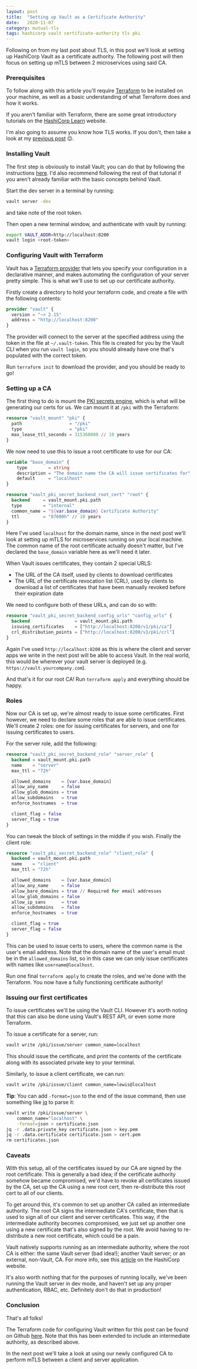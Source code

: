 ```yaml
---
layout: post
title:  "Setting up Vault as a Certificate Authority"
date:   2020-11-07
category: mutual-tls
tags: hashicorp vault certificate-authority tls pki
---
```


Following on from my last post about TLS, in this post we'll look at setting up 
HashiCorp Vault as a certificate authority. The following post will then focus 
on setting up mTLS between 2 microservices using said CA.

### Prerequisites
To follow along with this article you'll require [Terraform](https://www.terraform.io) 
to be installed on your machine, as well as a basic understanding of what 
Terraform does and how it works.

If you aren't familiar with Terraform, there are some great introductory 
tutorials on the [HashiCorp Learn](https://learn.hashicorp.com/terraform) 
website.

I'm also going to assume you know how TLS works. If you don't, then take a look 
at my [previous post](/mutual-tls/2020/10/25/how-does-tls-work.html) 😉.

### Installing Vault
The first step is obviously to install Vault; you can do that by following the 
instructions [here](https://learn.hashicorp.com/tutorials/vault/getting-started-install).
I'd also recommend following the rest of that tutorial if you aren't already 
familiar with the basic concepts behind Vault.

Start the dev server in a terminal by running:
```sh
vault server -dev
```
and take note of the root token.

Then open a new terminal window, and authenticate with vault by running:
```sh
export VAULT_ADDR=http://localhost:8200
vault login <root-token>
```

### Configuring Vault with Terraform
Vault has a [Terraform provider](https://registry.terraform.io/providers/hashicorp/vault/latest/docs)
that lets you specify your configuration in a declarative manner, and makes
automating the configuration of your server pretty simple. This is what we'll use
to set up our certificate authority.

Firstly create a directory to hold your terraform code, and create a file with 
the following contents:
```terraform
provider "vault" {
  version = "~> 2.15"
  address = "http://localhost:8200"
}
```
The provider will connect to the server at the specified address using the token 
in the file at `~/.vault-token`. This file is created for you by the Vault CLI 
when you run `vault login`, so you should already have one that's populated with
the correct token.

Run `terraform init` to download the provider, and you should be ready to go!

### Setting up a CA
The first thing to do is mount the [PKI secrets engine](https://www.vaultproject.io/docs/secrets/pki),
which is what will be generating our certs for us. We can mount it at `/pki` 
with the Terraform:
```terraform
resource "vault_mount" "pki" {
  path                  = "/pki"
  type                  = "pki"
  max_lease_ttl_seconds = 315360000 // 10 years
}
```

We now need to use this to issue a root certificate to use for our CA:
```terraform
variable "base_domain" {
    type        = string
    description = "The domain name the CA will issue certificates for"
    default     = "localhost"
}

resource "vault_pki_secret_backend_root_cert" "root" {
  backend     = vault_mount.pki.path
  type        = "internal"
  common_name = "${var.base_domain} Certificate Authority"
  ttl         = "87600h" // 10 years
}
```
Here I've used `localhost` for the domain name, since in the next post we'll 
look at setting up mTLS for microservices running on your local machine. The 
common name of the root certificate actually doesn't matter, but I've declared 
the `base_domain` variable here as we'll need it later.

When Vault issues certificates, they contain 2 special URLS:
- The URL of the CA itself, used by clients to download certificates
- The URL of the certificate revocation list (CRL), used by clients to download
a list of certificates that have been manually revoked before their expiration 
date

We need to configure both of these URLs, and can do so with:
```terraform
resource "vault_pki_secret_backend_config_urls" "config_urls" {
  backend                 = vault_mount.pki.path
  issuing_certificates    = ["http://localhost:8200/v1/pki/ca"]
  crl_distribution_points = ["http://localhost:8200/v1/pki/crl"]
}
```
Again I've used `http://localhost:8200` as this is where the client and server 
apps we write in the next post will be able to access Vault. In the real world,
this would be wherever your vault server is deployed (e.g. 
`https://vault.yourcompany.com`).

And that's it for our root CA! Run `terraform apply` and everything should be 
happy.

### Roles
Now our CA is set up, we're almost ready to issue some certificates. First 
however, we need to declare some roles that are able to issue certificates. We'll
create 2 roles: one for issuing certificates for servers, and one for issuing 
certificates to users.

For the server role, add the following:
```terraform
resource "vault_pki_secret_backend_role" "server_role" {
  backend = vault_mount.pki.path
  name    = "server"
  max_ttl = "72h"

  allowed_domains    = [var.base_domain]
  allow_any_name     = false
  allow_glob_domains = true
  allow_subdomains   = true
  enforce_hostnames  = true

  client_flag = false
  server_flag = true
}
```
You can tweak the block of settings in the middle if you wish. Finally the 
client role:
```terraform
resource "vault_pki_secret_backend_role" "client_role" {
  backend = vault_mount.pki.path
  name    = "client"
  max_ttl = "72h"

  allowed_domains    = [var.base_domain]
  allow_any_name     = false
  allow_bare_domains = true // Required for email addresses
  allow_glob_domains = false
  allow_ip_sans      = true
  allow_subdomains   = false
  enforce_hostnames  = true

  client_flag = true
  server_flag = false
}
```
This can be used to issue certs to users, where the common name is the user's
email address. Note that the domain name of the user's email must be in the 
`allowed_domains` list, so in this case we can only issue certificates with names 
like `username@localhost`.

Run one final `terraform apply` to create the roles, and we're done with the 
Terraform. You now have a fully functioning certificate authority!

### Issuing our first certificates
To issue certificates we'll be using the Vault CLI. However it's worth noting 
that this can also be done using Vault's REST API, or even some more Terraform.

To issue a certificate for a server, run:
```sh
vault write /pki/issue/server common_name=localhost
```
This should issue the certificate, and print the contents of the certificate along
with its associated private key to your terminal.

Similarly, to issue a client certificate, we can run:
```sh
vault write /pki/issue/client common_name=lewis@localhost
```

**Tip**: You can add `-format=json` to the end of the issue command, then use
something like [jq](https://stedolan.github.io/jq/) to parse it:
```sh
vault write /pki/issue/server \
    common_name="localhost" \
    -format=json > certificate.json
jq -r .data.private_key certificate.json > key.pem
jq -r .data.certificate certificate.json > cert.pem
rm certificates.json
```

### Caveats
With this setup, all of the certificates issued by our CA are signed by the root
certificate. This is generally a bad idea; if the certificate authority somehow 
became compromised, we'd have to revoke all certificates issued by the CA, set up
the CA using a new root cert, then re-distribute this root cert to all of our 
clients.

To get around this, it's common to set up another CA called an intermediate 
authority. The root CA signs the intermediate CA's certificate, then that is 
used to sign all of our client and server certificates. This way, if the 
intermediate authority becomes compromised, we just set up another one using a 
new certificate that's also signed by the root. We avoid having to re-distribute 
a new root certificate, which could be a pain.

Vault natively supports running as an intermediate authority, where the root CA
is either: the same Vault server (bad idea!); another Vault server; or an 
external, non-Vault, CA. For more info, see this 
[article](https://learn.hashicorp.com/tutorials/vault/pki-engine?in=vault/secrets-management) 
on the HashiCorp website.

It's also worth nothing that for the purposes of running locally, we've been
running the Vault server in dev mode, and haven't set up any proper 
authentication, RBAC, etc. Definitely don't do that in production!

### Conclusion
That's all folks!

The Terraform code for configuring Vault written for this post can be found on
Github [here](https://github.com/lewis-od/vault-mtls/tree/master/terraform).
Note that this has been extended to include an intermediate authority, as 
described above.

In the next post we'll take a look at using our newly 
configured CA to perform mTLS between a client and server application.
